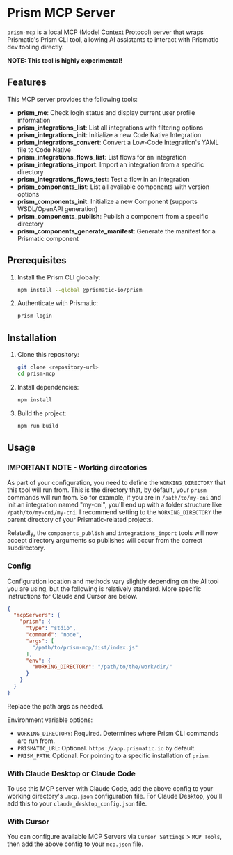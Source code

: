 # Prism MCP Server

`prism-mcp` is a local MCP (Model Context Protocol) server that wraps Prismatic's Prism CLI tool, allowing AI assistants to interact with Prismatic dev tooling directly.

**NOTE: This tool is highly experimental!**

## Features

This MCP server provides the following tools:

- **prism_me**: Check login status and display current user profile information
- **prism_integrations_list**: List all integrations with filtering options
- **prism_integrations_init**: Initialize a new Code Native Integration
- **prism_integrations_convert**: Convert a Low-Code Integration's YAML file to Code Native
- **prism_integrations_flows_list**: List flows for an integration
- **prism_integrations_import**: Import an integration from a specific directory
- **prism_integrations_flows_test**: Test a flow in an integration
- **prism_components_list**: List all available components with version options
- **prism_components_init**: Initialize a new Component (supports WSDL/OpenAPI generation)
- **prism_components_publish**: Publish a component from a specific directory
- **prism_components_generate_manifest**: Generate the manifest for a Prismatic component

## Prerequisites

1. Install the Prism CLI globally:
   ```bash
   npm install --global @prismatic-io/prism
   ```

2. Authenticate with Prismatic:
   ```bash
   prism login
   ```

## Installation

1. Clone this repository:
   ```bash
   git clone <repository-url>
   cd prism-mcp
   ```

2. Install dependencies:
   ```bash
   npm install
   ```

3. Build the project:
   ```bash
   npm run build
   ```

## Usage

### IMPORTANT NOTE - Working directories

As part of your configuration, you need to define the `WORKING_DIRECTORY` that this tool will run from. This is the directory that, by default, your `prism` commands will run from. So for example, if you are in `/path/to/my-cni` and init an integration named "my-cni", you'll end up with a folder structure like `/path/to/my-cni/my-cni`. I recommend setting to the `WORKING_DIRECTORY` the parent directory of your Prismatic-related projects. 

Relatedly, the `components_publish` and `integrations_import` tools will now accept directory arguments so publishes will occur from the correct subdirectory.

### Config

Configuration location and methods vary slightly depending on the AI tool you are using, but the following is relatively standard. More specific instructions for Claude and Cursor are below.

```json
{
  "mcpServers": {
    "prism": {
      "type": "stdio",
      "command": "node",
      "args": [
        "/path/to/prism-mcp/dist/index.js"
      ],
      "env": {
        "WORKING_DIRECTORY": "/path/to/the/work/dir/"
      }
    }
  }
}
```

Replace the path args as needed.

Environment variable options:

* `WORKING_DIRECTORY`: Required. Determines where Prism CLI commands are run from.
* `PRISMATIC_URL`: Optional. `https://app.prismatic.io` by default.
* `PRISM_PATH`: Optional. For pointing to a specific installation of `prism`.

### With Claude Desktop or Claude Code

To use this MCP server with Claude Code, add the above config to your working directory's `.mcp.json` configuration file. For Claude Desktop, you'll add this to your `claude_desktop_config.json` file.

### With Cursor

You can configure available MCP Servers via `Cursor Settings` > `MCP Tools`, then add the above config to your `mcp.json` file.
